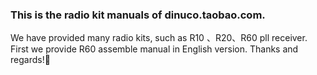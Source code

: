 ### This is the radio kit manuals of dinuco.taobao.com.
We have provided many radio kits, such as R10 、R20、R60 pll receiver.
First we provide R60 assemble manual in English version.
Thanks and regards!👋

<!--
**dinuco/dinuco** is a ✨ _special_ ✨ repository because its `README.md` (this file) appears on your GitHub profile.

Here are some ideas to get you started:

- 🔭 This is the kits manual of dinuco.taobao.com.
- 🌱 
- 👯 I’m looking to collaborate on ...
- 🤔 I’m looking for help with ...
- 💬 Ask me about ...
- 📫 How to reach me: ...
- 😄 Pronouns: ...
- ⚡ Fun fact: ...
-->
